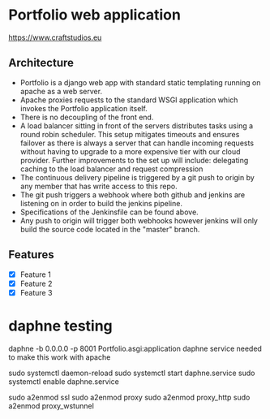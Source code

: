 # Portfolio web application

https://www.craftstudios.eu

## Architecture

- Portfolio is a django web app with standard static templating running on apache as a web server.
- Apache proxies requests to the standard WSGI application which invokes the Portfolio application itself.
- There is no decoupling of the front end.
- A load balancer sitting in front of the servers distributes tasks using a round robin scheduler. This setup mitigates timeouts and ensures failover as there is always a server that can handle incoming requests without having to upgrade to a more expensive tier with our cloud provider. Further improvements to the set up will include: delegating caching to the load balancer and request compression
- The continuous delivery pipeline is triggered by a git push to origin by any member that has write access to this repo.
- The git push triggers a webhook where both github and jenkins are listening on in order to build the jenkins pipeline.
- Specifications of the Jenkinsfile can be found above.
- Any push to origin will trigger both webhooks however jenkins will only build the source code located in the "master" branch.

## Features

- [x] Feature 1
- [x] Feature 2
- [x] Feature 3

# daphne testing

daphne -b 0.0.0.0 -p 8001 Portfolio.asgi:application
daphne service needed to make this work with apache

sudo systemctl daemon-reload
sudo systemctl start daphne.service
sudo systemctl enable daphne.service

sudo a2enmod ssl
sudo a2enmod proxy
sudo a2enmod proxy_http
sudo a2enmod proxy_wstunnel
